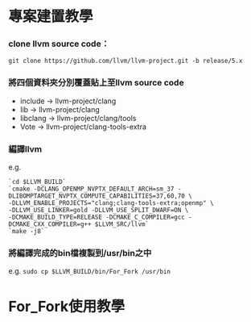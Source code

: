 # 專案建置教學

### clone llvm source code：
`git clone https://github.com/llvm/llvm-project.git -b release/5.x`
  
### 將四個資料夾分別覆蓋貼上至llvm source code
  * include → llvm-project/clang
  * lib → llvm-project/clang
  * libclang → llvm-project/clang/tools
  * Vote → llvm-project/clang-tools-extra

### 編譯llvm
 e.g.
 
    `cd $LLVM_BUILD`
    `cmake -DCLANG_OPENMP_NVPTX_DEFAULT_ARCH=sm_37 -DLIBOMPTARGET_NVPTX_COMPUTE_CAPABILITIES=37,60,70 \
    -DLLVM_ENABLE_PROJECTS="clang;clang-tools-extra;openmp" \
    -DLLVM_USE_LINKER=gold -DLLVM_USE_SPLIT_DWARF=ON \
    -DCMAKE_BUILD_TYPE=RELEASE -DCMAKE_C_COMPILER=gcc -DCMAKE_CXX_COMPILER=g++ $LLVM_SRC/llvm`
    `make -j8`

### 將編譯完成的bin檔複製到/usr/bin之中
  e.g. `sudo cp $LLVM_BUILD/bin/For_Fork /usr/bin`

# For_Fork使用教學



